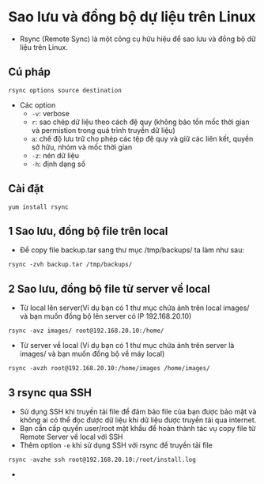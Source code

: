 # Sao lưu và đồng bộ dự liệu trên Linux
- Rsync (Remote Sync) là một công cụ hữu hiệu để sao lưu và đồng bộ dữ liệu trên Linux.
## Cú pháp 
```
rsync options source destination
```
- Các option
  - `-v`: verbose
  - `r`: sao chép dữ liệu theo cách đệ quy (không bảo tồn mốc thời gian và permistion trong quá trình truyền dữ liệu)
  - `a`: chế độ lưu trữ cho phép các tệp đệ quy và giữ các liên kết, quyền sở hữu, nhóm và mốc thời gian
  - `-z`: nén dữ liệu
  - `-h`: định dạng số
## Cài đặt
```
yum install rsync
```
## 1 Sao lưu, đồng bộ file trên local
- Để copy file backup.tar sang thư mục /tmp/backups/ ta làm như sau:
```
rsync -zvh backup.tar /tmp/backups/
```
## 2 Sao lưu, đồng bộ file từ server về local
- Từ local lên server(Ví dụ bạn có 1 thư mục chứa ảnh trên local images/ và bạn muốn đồng bộ lên server có IP 192.168.20.10)
```
rsync -avz images/ root@192.168.20.10:/home/
```
- Từ server về local (Ví dụ bạn có 1 thư mục chứa ảnh trên server là images/ và bạn muốn đồng bộ về máy local)
```
rsync -avzh root@192.168.20.10:/home/images /home/images/
```
## 3 rsync qua SSH
- Sử dụng SSH khi truyền tải file để đảm bảo file của bạn được bảo mật và không ai có thể đọc được dữ liệu khi dữ liệu được truyền tải qua internet.
- Bạn cần cấp quyền user/root mật khẩu để hoàn thành tác vụ copy file từ Remote Server về local với SSH
- Thêm option `-e` khi sử dụng SSH với rsync để truyền tải file
```
rsync -avzhe ssh root@192.168.20.10:/root/install.log
```
- 
